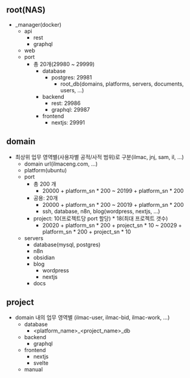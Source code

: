 ## root(NAS)
- _manager(docker) 
  - api
    - rest
    - graphql
  - web
  - port
    - 총 20개(29980 ~ 29999)
      - database
        - postgres: 29981
          - root_db(domains, platforms, servers, documents, users, ...)
      - backend
        - rest: 29986
        - graphql: 29987
      - frontend
        - nextjs: 29991

## domain
- 최상위 업무 영역별(사용자별 공적/사적 범위)로 구분(ilmac, jnj, sam, il, ...)
  - domain url(ilmaceng.com, ...)
  - platform(ubuntu)
  - port
    - 총 200 개
      - 20000 + platform_sn * 200 ~ 20199 + platform_sn * 200
    - 공용: 20개
      - 20000 + platform_sn * 200 ~ 20019 + platform_sn * 200
      - ssh, database, n8n, blog(wordpress, nextjs, ...)
    - project: 10(프로젝트당 port 할당) * 18(최대 프로젝트 갯수)
      - 20020 + platform_sn * 200 + project_sn * 10 ~ 20029 + platform_sn * 200 + project_sn * 10
  - servers
    - database(mysql, postgres)
    - n8n
    - obsidian
    - blog
      - wordpress
      - nextjs
    - docs

## project
- domain 내의 업무 영역별  (ilmac-user, ilmac-bid, ilmac-work, ...)
  - database
    - <platform_name>_<project_name>_db
  - backend
    - graphql
  - frontend
    - nextjs
    - svelte
  - manual